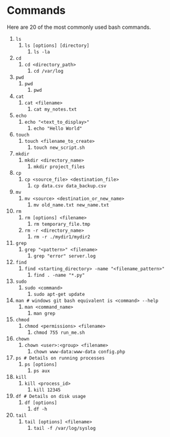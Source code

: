# Commands
Here are 20 of the most commonly used bash commands.

1.  `ls`
    1.  `ls [options] [directory]`
        1.  `ls -la`
2.  `cd`
    1.  `cd <directory_path>`
        1.  `cd /var/log`
3.  `pwd`
    1.  `pwd`
        1.  `pwd`
4.  `cat`
    1.  `cat <filename>`
        1.  `cat my_notes.txt`
5.  `echo`
    1.  `echo "<text_to_display>"`
        1.  `echo "Hello World"`
6.  `touch`
    1.  `touch <filename_to_create>`
        1.  `touch new_script.sh`
7.  `mkdir`
    1.  `mkdir <directory_name>`
        1.  `mkdir project_files`
8.  `cp`
    1.  `cp <source_file> <destination_file>`
        1.  `cp data.csv data_backup.csv`
9.  `mv`
    1.  `mv <source> <destination_or_new_name>`
        1.  `mv old_name.txt new_name.txt`
10. `rm`
    1.  `rm [options] <filename>`
        1.  `rm temporary_file.tmp`
    2. `rm -r <directory_name>`
       1. `rm -r ./mydir1/mydir2`
11. `grep`
    1.  `grep "<pattern>" <filename>`
        1.  `grep "error" server.log`
12. `find`
    1.  `find <starting_directory> -name "<filename_pattern>"`
        1.  `find . -name "*.py"`
13. `sudo`
    1.  `sudo <command>`
        1.  `sudo apt-get update`
14. `man # windows git bash equivalent is <command> --help`
    1.  `man <command_name>`
        1.  `man grep`
15. `chmod`
    1.  `chmod <permissions> <filename>`
        1.  `chmod 755 run_me.sh`
16. `chown`
    1.  `chown <user>:<group> <filename>`
        1.  `chown www-data:www-data config.php`
17. `ps # Details on running processes`
    1.  `ps [options]`
        1.  `ps aux`
18. `kill`
    1.  `kill <process_id>`
        1.  `kill 12345`
19. `df # Details on disk usage`
    1.  `df [options]`
        1.  `df -h`
20. `tail`
    1.  `tail [options] <filename>`
        1.  `tail -f /var/log/syslog`